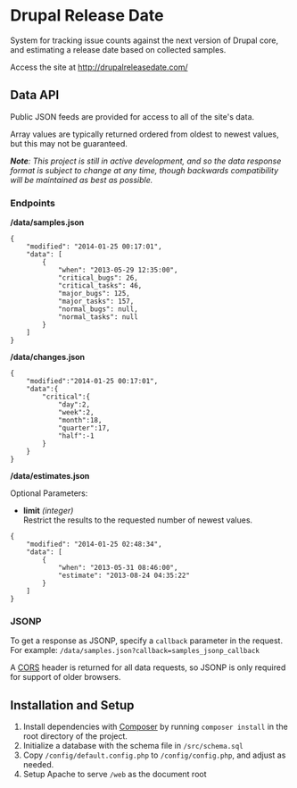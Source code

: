 Drupal Release Date
===================

System for tracking issue counts against the next version of Drupal core, and
estimating a release date based on collected samples.

Access the site at http://drupalreleasedate.com/


## Data API ##

Public JSON feeds are provided for access to all of the site's data.

Array values are typically returned ordered from oldest to newest values, but
this may not be guaranteed.

*__Note__: This project is still in active development, and so the data response
format is subject to change at any time, though backwards compatibility will be
maintained as best as possible.*


### Endpoints ###

__/data/samples.json__

```
{
    "modified": "2014-01-25 00:17:01",
    "data": [
        {
            "when": "2013-05-29 12:35:00",
            "critical_bugs": 26,
            "critical_tasks": 46,
            "major_bugs": 125,
            "major_tasks": 157,
            "normal_bugs": null,
            "normal_tasks": null
        }
    ]
}
```

__/data/changes.json__

```
{
    "modified":"2014-01-25 00:17:01",
    "data":{
        "critical":{
            "day":2,
            "week":2,
            "month":18,
            "quarter":17,
            "half":-1
        }
    }
}
```

__/data/estimates.json__

Optional Parameters:
- __limit__ *(integer)*  
  Restrict the results to the requested number of newest values.

```
{
    "modified": "2014-01-25 02:48:34",
    "data": [
        {
            "when": "2013-05-31 08:46:00",
            "estimate": "2013-08-24 04:35:22"
        }
    ]
}
```

### JSONP ###

To get a response as JSONP, specify a `callback` parameter in the request.
For example: `/data/samples.json?callback=samples_jsonp_callback`

A [CORS](https://en.wikipedia.org/wiki/Cross-origin_resource_sharing) header is
returned for all data requests, so JSONP is only required for support of older
browsers.

## Installation and Setup ##

 1. Install dependencies with [Composer](http://getcomposer.org/) by running
    `composer install` in the root directory of the project.
 2. Initialize a database with the schema file in `/src/schema.sql`
 3. Copy `/config/default.config.php` to `/config/config.php`, and adjust as
    needed.
 4. Setup Apache to serve `/web` as the document root
